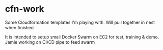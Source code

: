 # cfn-work

Some Cloudformation templates I'm playing with.
Will pull together in nest when finished

It is intended to setup small Docker Swarm on EC2 for test, training & demo.
Jamie working on CI/CD pipe to feed swarm
